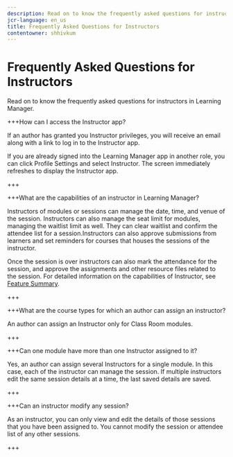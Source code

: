 ```yaml
---
description: Read on to know the frequently asked questions for instructors in Learning Manager.
jcr-language: en_us
title: Frequently Asked Questions for Instructors
contentowner: shhivkum
---
```



# Frequently Asked Questions for Instructors

Read on to know the frequently asked questions for instructors in Learning Manager.

+++How can I access the Instructor app?

If an author has granted you Instructor privileges, you will receive an email along with a link to log in to the Instructor app.

If you are already signed into the Learning Manager app in another role, you can click Profile Settings and select Instructor. The screen immediately refreshes to display the Instructor app.

+++

+++What are the capabilities of an instructor in Learning Manager?

Instructors of modules or sessions can manage the date, time, and venue of the session. Instructors can also manage the seat limit for modules, managing the waitlist limit as well. They can clear waitlist and confirm the attendee list for a session.Instructors can also approve submissions from learners and set reminders for courses that houses the sessions of the instructor.

Once the session is over instructors can also mark the attendance for the session, and approve the assignments and other resource files related to the session. For detailed information on the capabilities of Instructor, see [Feature Summary](feature-summary/modules.md).

+++

+++What are the course types for which an author can assign an instructor?

An author can assign an Instructor only for Class Room modules.

+++

+++Can one module have more than one Instructor assigned to it?

Yes, an author can assign several Instructors for a single module. In this case, each of the instructor can manage the session. If multiple instructors edit the same session details at a time, the last saved details are saved.

+++

+++Can an instructor modify any session?

As an instructor, you can only view and edit the details of those sessions that you have been assigned to. You cannot modify the session or attendee list of any other sessions.

+++


